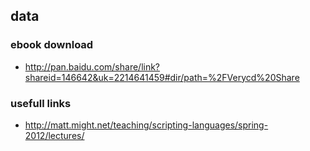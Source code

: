 ## data

### ebook download
* <http://pan.baidu.com/share/link?shareid=146642&uk=2214641459#dir/path=%2FVerycd%20Share>

### usefull links
* <http://matt.might.net/teaching/scripting-languages/spring-2012/lectures/>
